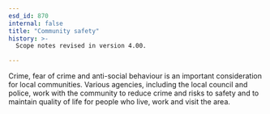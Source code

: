 ```yaml
---
esd_id: 870
internal: false
title: "Community safety"
history: >-
  Scope notes revised in version 4.00.

---
```


Crime, fear of crime and anti-social behaviour is an important consideration for local communities.   Various agencies, including the local council and police, work with the community to reduce crime and risks to safety and to maintain quality of life for people who live, work and visit the area.

